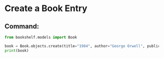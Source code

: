 # Create a Book Entry

## Command:
```python
from bookshelf.models import Book

book = Book.objects.create(title="1984", author="George Orwell", publication_year=1949)
print(book)
